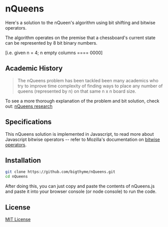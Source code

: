 nQueens
=========

Here's a solution to the nQueen's algorithm using bit shifting and bitwise operators.

The algorithm operates on the premise that a chessboard's current state can be represented by 8 bit binary numbers. 

[i.e. given n = 4; n empty columns ==== 0000] 

Academic History
-----------
> The nQueens problem has been tackled been many academics who try to improve  time complexity of finding ways to place any number of queens (represented by n) on that same n x n board size. 

To see a more thorough explanation of the problem and bit solution, check out: [nQueens research](http://citeseerx.ist.psu.edu/viewdoc/download?doi=10.1.1.51.7113&rep=rep1&type=pdf)
  
Specifications
-----------

This nQueens solution is implemented in Javascript, to read more about Javascript bitwise operators -- refer to Mozilla's documentation on [bitwise operators](https://developer.mozilla.org/en-US/docs/JavaScript/Reference/Operators/Bitwise_Operators).


Installation
--------------

```sh
git clone https://github.com/bigthyme/nQueens.git
cd nQueens
```
After doing this, you can just copy and paste the contents of nQueens.js and paste it into your browser console (or node console) to run the code.

License
-

[MIT License](http://opensource.org/licenses/MIT)
